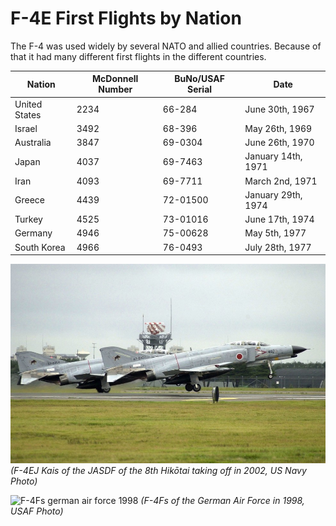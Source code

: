 # F-4E First Flights by Nation

The F-4 was used widely by several NATO and allied countries. Because of that it had many different
first flights in the different countries.

| Nation        | McDonnell Number | BuNo/USAF Serial | Date               |
| ------------- | ---------------- | ---------------- | ------------------ |
| United States | 2234             | 66-284           | June 30th, 1967    |
| Israel        | 3492             | 68-396           | May 26th, 1969     |
| Australia     | 3847             | 69-0304          | June 26th, 1970    |
| Japan         | 4037             | 69-7463          | January 14th, 1971 |
| Iran          | 4093             | 69-7711          | March 2nd, 1971    |
| Greece        | 4439             | 72-01500         | January 29th, 1974 |
| Turkey        | 4525             | 73-01016         | June 17th, 1974    |
| Germany       | 4946             | 75-00628         | May 5th, 1977      |
| South Korea   | 4966             | 76-0493          | July 28th, 1977    |

![JASDF F-4 starting](../img/JASDF_F-4_Phantoms.jpg)
_(F-4EJ Kais of the JASDF of the 8th Hikōtai taking off in 2002, US Navy Photo)_

![F-4Fs german air force 1998](../img/F-4Fs_JG74_1998.jpg)
_(F-4Fs of the German Air Force in 1998, USAF Photo)_
